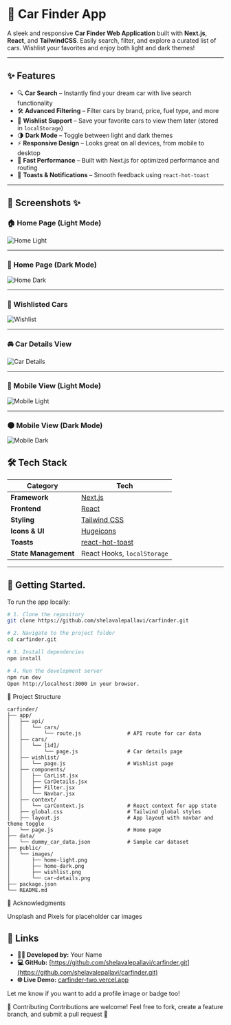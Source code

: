 # 🚗 Car Finder App

A sleek and responsive **Car Finder Web Application** built with **Next.js**, **React**, and **TailwindCSS**. Easily search, filter, and explore a curated list of cars. Wishlist your favorites and enjoy both light and dark themes!

---

## ✨ Features

- 🔍 **Car Search** – Instantly find your dream car with live search functionality
- 🛠️ **Advanced Filtering** – Filter cars by brand, price, fuel type, and more
- 💖 **Wishlist Support** – Save your favorite cars to view them later (stored in `localStorage`)
- 🌗 **Dark Mode** – Toggle between light and dark themes
- ⚡ **Responsive Design** – Looks great on all devices, from mobile to desktop
- 🚀 **Fast Performance** – Built with Next.js for optimized performance and routing
- 🔔 **Toasts & Notifications** – Smooth feedback using `react-hot-toast`

---

## 📸 Screenshots ✨

### 🏠 Home Page (Light Mode)
![Home Light](public/home-light.png)

---

### 🌙 Home Page (Dark Mode)
![Home Dark](public/home-dark.png)

---

### 💖 Wishlisted Cars
![Wishlist](public/wishlist.png)

---

### 🚘 Car Details View
![Car Details](public/car-details.png)

---

### 📱 Mobile View (Light Mode)
![Mobile Light](public/mobile-light.png)

---

### 🌑 Mobile View (Dark Mode)
![Mobile Dark](public/mobile-dark.png)

## 🛠️ Tech Stack

| Category             | Tech                                                   |
|----------------------|--------------------------------------------------------|
| **Framework**        | [Next.js](https://nextjs.org/)                         |
| **Frontend**         | [React](https://reactjs.org/)                          |
| **Styling**          | [Tailwind CSS](https://tailwindcss.com/)              |
| **Icons & UI**       | [Hugeicons](https://hugeicons.com/)                   |
| **Toasts**           | [react-hot-toast](https://react-hot-toast.com/)       |
| **State Management** | React Hooks, `localStorage`                            |

---

## 🚧 Getting Started.

To run the app locally:

```bash
# 1. Clone the repository
git clone https://github.com/shelavalepallavi/carfinder.git

# 2. Navigate to the project folder
cd carfinder.git

# 3. Install dependencies
npm install

# 4. Run the development server
npm run dev
Open http://localhost:3000 in your browser.
```
📁 Project Structure
```
carfinder/
├── app/
│   ├── api/
│   │   └── cars/
│   │       └── route.js               # API route for car data
│   ├── cars/
│   │   └── [id]/
│   │       └── page.js                # Car details page
│   ├── wishlist/
│   │   └── page.js                    # Wishlist page
│   ├── components/
│   │   ├── CarList.jsx
│   │   ├── CarDetails.jsx
│   │   ├── Filter.jsx
│   │   └── Navbar.jsx
│   ├── context/
│   │   └── carContext.js              # React context for app state
│   ├── global.css                     # Tailwind global styles
│   ├── layout.js                      # App layout with navbar and theme toggle
│   └── page.js                        # Home page
├── data/
│   └── dummy_car_data.json            # Sample car dataset
├── public/
│   └── images/
│       ├── home-light.png
│       ├── home-dark.png
│       ├── wishlist.png
│       └── car-details.png
├── package.json
└── README.md

```


🙏 Acknowledgments

Unsplash and Pixels for placeholder car images


## 🔗 Links

- **👨‍💻 Developed by:** Your Name
- **💻 GitHub:** [https://github.com/shelavalepallavi/carfinder.git](https://github.com/shelavalepallavi/carfinder.git)
- **🌐 Live Demo:** [carfinder-two.vercel.app](https://carfinder-two.vercel.app)
  
Let me know if you want to add a profile image or badge too!


🤝 Contributing
Contributions are welcome!
Feel free to fork, create a feature branch, and submit a pull request 🚀
